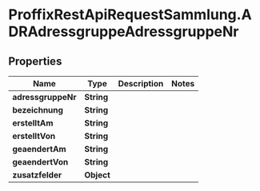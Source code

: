# ProffixRestApiRequestSammlung.ADRAdressgruppeAdressgruppeNr

## Properties
Name | Type | Description | Notes
------------ | ------------- | ------------- | -------------
**adressgruppeNr** | **String** |  | 
**bezeichnung** | **String** |  | 
**erstelltAm** | **String** |  | 
**erstelltVon** | **String** |  | 
**geaendertAm** | **String** |  | 
**geaendertVon** | **String** |  | 
**zusatzfelder** | **Object** |  | 


